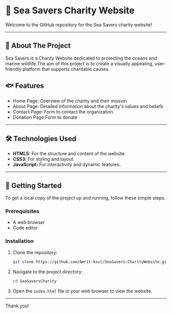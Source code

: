 # 🌊 Sea Savers Charity Website

Welcome to the GitHub repository for the Sea Savers charity website! 

---

## 🌟 About The Project
Sea Savers is a Charity Website dedicated to protecting the oceans and marine wildlife.The aim of this project is to create a visually appealing, user-friendly platform that supports charitable causes.

## 🐟 Features
- Home Page: Overview of the charity and their mission
- About Page: Detailed information about the charity's values and beliefs
- Contact Page: Form to contact the organization.
- Donation Page:Form to donate
<!---Responsive Design: Works on both desktop and mobile devices.-->

---

## 🛠️ Technologies Used
- **HTML5:** For the structure and content of the website.
- **CSS3:** For styling and layout.
- **JavaScript:** For interactivity and dynamic features.

---

## 🚀 Getting Started
To get a local copy of the project up and running, follow these simple steps.

### Prerequisites
- A web browser 
- Code editor 

### Installation
1. Clone the repository:
    ```bash
    git clone https://github.com/Amrit-koul/SeaSavers-CharityWebsite.git
    ```
2. Navigate to the project directory:
    ```bash
    cd SeaSaversCharity
    ```
3. Open the `index.html` file in your web browser to view the website.

---

Thank you!

